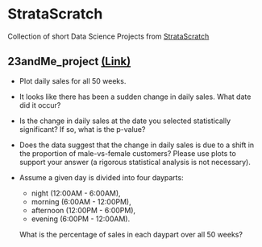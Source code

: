 # StrataScratch
Collection of short Data Science Projects from [StrataScratch](https://www.stratascratch.com/)

## 23andMe_project [(Link)](https://platform.stratascratch.com/data-projects/sales-data-analysis)
- Plot daily sales for all 50 weeks.
- It looks like there has been a sudden change in daily sales. What date did it occur?
- Is the change in daily sales at the date you selected statistically significant? If so, what is the p-value?
- Does the data suggest that the change in daily sales is due to a shift in the proportion of male-vs-female customers? Please use plots to support your answer (a rigorous statistical analysis is not necessary).
- Assume a given day is divided into four dayparts:
    - night (12:00AM - 6:00AM),
    - morning (6:00AM - 12:00PM),
    - afternoon (12:00PM - 6:00PM),
    - evening (6:00PM - 12:00AM).
      
  What is the percentage of sales in each daypart over all 50 weeks?
